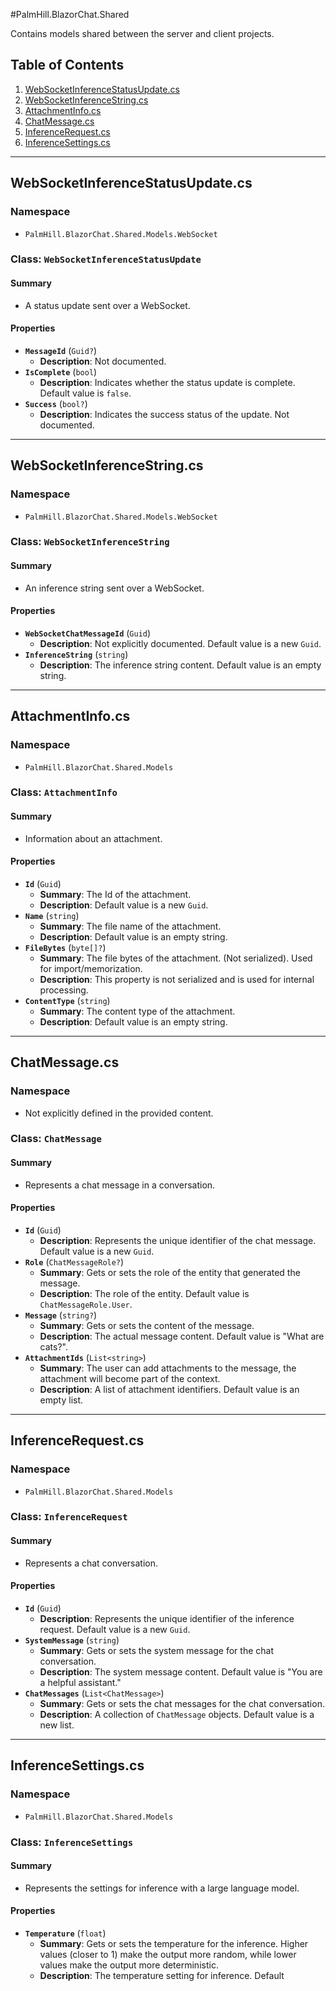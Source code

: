#PalmHill.BlazorChat.Shared

Contains models shared between the server and client projects.

## Table of Contents
1. [WebSocketInferenceStatusUpdate.cs](#websocketinferencestatusupdatecs)
2. [WebSocketInferenceString.cs](#websocketinferencestringcs)
3. [AttachmentInfo.cs](#attachmentinfocs)
4. [ChatMessage.cs](#chatmessagecs)
5. [InferenceRequest.cs](#inferencerequestcs)
6. [InferenceSettings.cs](#inferencesettingscs)

---

## WebSocketInferenceStatusUpdate.cs
### Namespace
- `PalmHill.BlazorChat.Shared.Models.WebSocket`

### Class: `WebSocketInferenceStatusUpdate`
#### Summary
- A status update sent over a WebSocket.

#### Properties
- **`MessageId`** (`Guid?`)
  - **Description**: Not documented.
- **`IsComplete`** (`bool`)
  - **Description**: Indicates whether the status update is complete. Default value is `false`.
- **`Success`** (`bool?`)
  - **Description**: Indicates the success status of the update. Not documented.

---

## WebSocketInferenceString.cs
### Namespace
- `PalmHill.BlazorChat.Shared.Models.WebSocket`

### Class: `WebSocketInferenceString`
#### Summary
- An inference string sent over a WebSocket.

#### Properties
- **`WebSocketChatMessageId`** (`Guid`)
  - **Description**: Not explicitly documented. Default value is a new `Guid`.
- **`InferenceString`** (`string`)
  - **Description**: The inference string content. Default value is an empty string.

---

## AttachmentInfo.cs
### Namespace
- `PalmHill.BlazorChat.Shared.Models`

### Class: `AttachmentInfo`
#### Summary
- Information about an attachment.

#### Properties
- **`Id`** (`Guid`)
  - **Summary**: The Id of the attachment.
  - **Description**: Default value is a new `Guid`.
- **`Name`** (`string`)
  - **Summary**: The file name of the attachment.
  - **Description**: Default value is an empty string.
- **`FileBytes`** (`byte[]?`)
  - **Summary**: The file bytes of the attachment. (Not serialized). Used for import/memorization.
  - **Description**: This property is not serialized and is used for internal processing.
- **`ContentType`** (`string`)
  - **Summary**: The content type of the attachment.
  - **Description**: Default value is an empty string.

---

## ChatMessage.cs
### Namespace
- Not explicitly defined in the provided content.

### Class: `ChatMessage`
#### Summary
- Represents a chat message in a conversation.

#### Properties
- **`Id`** (`Guid`)
  - **Description**: Represents the unique identifier of the chat message. Default value is a new `Guid`.
- **`Role`** (`ChatMessageRole?`)
  - **Summary**: Gets or sets the role of the entity that generated the message.
  - **Description**: The role of the entity. Default value is `ChatMessageRole.User`.
- **`Message`** (`string?`)
  - **Summary**: Gets or sets the content of the message.
  - **Description**: The actual message content. Default value is "What are cats?".
- **`AttachmentIds`** (`List<string>`)
  - **Summary**: The user can add attachments to the message, the attachment will become part of the context.
  - **Description**: A list of attachment identifiers. Default value is an empty list.

---

## InferenceRequest.cs
### Namespace
- `PalmHill.BlazorChat.Shared.Models`

### Class: `InferenceRequest`
#### Summary
- Represents a chat conversation.

#### Properties
- **`Id`** (`Guid`)
  - **Description**: Represents the unique identifier of the inference request. Default value is a new `Guid`.
- **`SystemMessage`** (`string`)
  - **Summary**: Gets or sets the system message for the chat conversation.
  - **Description**: The system message content. Default value is "You are a helpful assistant."
- **`ChatMessages`** (`List<ChatMessage>`)
  - **Summary**: Gets or sets the chat messages for the chat conversation.
  - **Description**: A collection of `ChatMessage` objects. Default value is a new list.

---

## InferenceSettings.cs
### Namespace
- `PalmHill.BlazorChat.Shared.Models`

### Class: `InferenceSettings`
#### Summary
- Represents the settings for inference with a large language model.

#### Properties
- **`Temperature`** (`float`)
  - **Summary**: Gets or sets the temperature for the inference. Higher values (closer to 1) make the output more random, while lower values make the output more deterministic.
  - **Description**: The temperature setting for inference. Default

